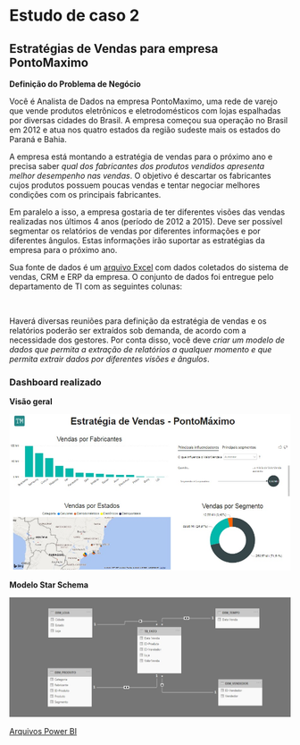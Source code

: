 # Estudo de caso 2
## Estratégias de Vendas para empresa PontoMaximo

**Definição do Problema de Negócio**

Você  é  Analista  de  Dados  na  empresa PontoMaximo,  uma rede  de  varejo  que  vende produtos eletrônicos e eletrodomésticos com lojas espalhadas por diversas cidades do Brasil. A empresa começou sua operação no Brasil em 2012 e atua nos quatro estados da região sudeste mais os estados do Paraná e Bahia.

A empresa está montando a estratégia de vendas para o próximo ano e precisa saber *qual  dos  fabricantes  dos  produtos  vendidos  apresenta  melhor  desempenho  nas  vendas*.  O objetivo é descartar os fabricantes cujos produtos possuem poucas vendas e tentar negociar melhores condições com os principais fabricantes.

Em paralelo a isso, a empresa gostaria de ter diferentes visões das vendas realizadas nos últimos 4 anos (período de 2012 a 2015). Deve ser possível segmentar os relatórios de vendas por  diferentes  informações  e  por  diferentes  ângulos.  Estas  informações  irão  suportar  as estratégias da empresa para o próximo ano.

Sua fonte de dados é um [arquivo Excel](https://github.com/ThayaneMoreira/Power-BI-Studies/blob/master/CAP-03/Vendas.xlsx) com dados coletados do sistema de vendas, CRM e ERP da empresa. O conjunto de dados foi entregue pelo departamento de TI com as seguintes colunas:

<center><img src="https://user-images.githubusercontent.com/67449365/93518643-79afbd80-f903-11ea-9495-a94b6a4d3ec8.jpg" alt="" width="800"></center>

Haverá diversas reuniões para definição da estratégia de vendas e os relatórios poderão ser extraídos sob demanda, de acordo com a necessidade dos gestores. Por conta disso, você deve *criar um modelo de dados que permita a extração de relatórios a qualquer momento e que permita extrair dados por diferentes visões e ângulos*.

### Dashboard realizado

**Visão geral**

<center><img src="https://github.com/ThayaneMoreira/Power-BI-Studies/blob/master/CAP-03/Projeto2.jpg" alt ="Dashboard para definir as estratégias de vendas para empresa PontoMaximo" width="800"></center>

**Modelo Star Schema**

<center><img src="https://github.com/ThayaneMoreira/Power-BI-Studies/blob/master/CAP-03/Schema2.jpg" alt ="Modelo star schema das tabelas da empresa PontoMaximo" width="800"></center>


[Arquivos Power BI](https://github.com/ThayaneMoreira/Power-BI-Studies/blob/master/CAP-03/Projeto2.pbix)